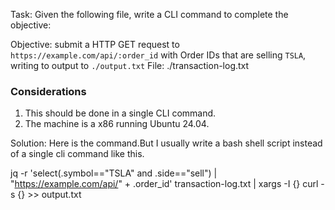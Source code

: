 Task: Given the following file, write a CLI command to complete the objective:

Objective: submit a HTTP GET request to `https://example.com/api/:order_id` with Order IDs that are selling `TSLA`, writing to output to `./output.txt`
File: ./transaction-log.txt
### Considerations

1. This should be done in a single CLI command.
2. The machine is a x86 running Ubuntu 24.04.

Solution:
Here is the  command.But I usually write a bash shell script instead of a single cli command like this.

jq -r 'select(.symbol=="TSLA" and .side=="sell") | "https://example.com/api/" + .order_id' transaction-log.txt | xargs -I {} curl -s {} >> output.txt